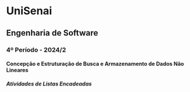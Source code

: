 # UniSenai

## Engenharia de Software

### 4º Período - 2024/2

#### Concepção e Estruturação de Busca e Armazenamento de Dados Não Lineares

##### Atividades de Listas Encadeadas
